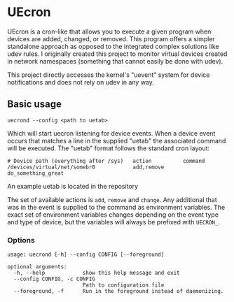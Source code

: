 # UEcron

UEcron is a cron-like that allows you to execute a given program when devices
are added, changed, or removed. This program offers a simpler standalone approach
as opposed to the integrated complex solutions like udev rules. I originally
created this project to monitor virtual devices created in network namespaces
(something that cannot easily be done with udev).

This project directly accesses the kernel's "uevent" system for device
notifications and does not rely on udev in any way.

## Basic usage

```
uecrond --config <path to uetab>
```

Which will start uecron listening for device events. When a device event 
occurs that matches a line in the supplied "uetab" the associated command
will be executed. The "uetab" format follows the standard cron layout:

```
# Device path (everything after /sys)   action          command
/devices/virtual/net/somebr0            add,remove      do_something_great
```

An example uetab is located in the repository

The set of available actions is `add`, `remove` and `change`. Any additional
that was in the event is supplied to the command as environment variables.
The exact set of environment variables changes depending on the event type
and type of device, but the variables will always be prefixed with
`UECRON_`.

### Options

```
usage: uecrond [-h] --config CONFIG [--foreground]

optional arguments:
  -h, --help            show this help message and exit
  --config CONFIG, -c CONFIG
                        Path to configuration file
  --foreground, -f      Run in the foreground instead of daemonizing.
```
